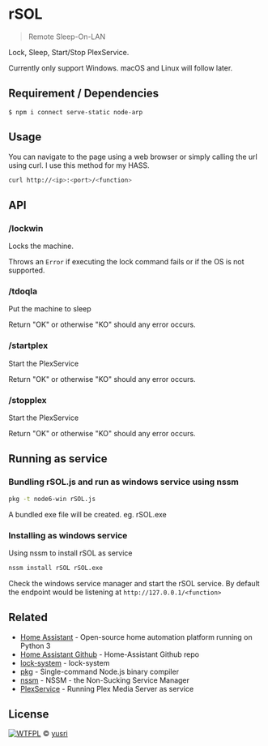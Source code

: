 # rSOL

> Remote Sleep-On-LAN 

Lock, Sleep, Start/Stop PlexService.

Currently only support Windows. macOS and Linux will follow later.


## Requirement / Dependencies

```
$ npm i connect serve-static node-arp
```


## Usage
You can navigate to the page using a web browser or simply calling the url using curl. I use this method for my HASS.
```bash
curl http://<ip>:<port>/<function>
```


## API

### /lockwin

Locks the machine.

Throws an `Error` if executing the lock command fails or if the OS is not supported.


### /tdoqla

Put the machine to sleep

Return "OK" or otherwise "KO" should any error occurs.


### /startplex

Start the PlexService

Return "OK" or otherwise "KO" should any error occurs.


### /stopplex

Start the PlexService

Return "OK" or otherwise "KO" should any error occurs.



##  Running as service


### Bundling rSOL.js and run as windows service using nssm

```bash
pkg -t node6-win rSOL.js
```
A bundled exe file will be created. eg. rSOL.exe


### Installing as windows service

Using nssm to install rSOL as service

```bash
nssm install rSOL rSOL.exe
```

Check the windows service manager and start the rSOL service.
By default the endpoint would be listening at ```http://127.0.0.1/<function>```

## Related
- [Home Assistant](https://www.home-assistant.io/) - Open-source home automation platform running on Python 3
- [Home Assistant Github](https://github.com/home-assistant/home-assistant) - Home-Assistant Github repo
- [lock-system](https://github.com/sindresorhus/lock-system) - lock-system
- [pkg](https://www.npmjs.com/package/pkg)  - Single-command Node.js binary compiler
- [nssm](http://www.nssm.cc/) - NSSM - the Non-Sucking Service Manager
- [PlexService](https://forums.plex.tv/discussion/93994/pms-as-a-service) - Running Plex Media Server as service

## License

[![WTFPL](http://www.wtfpl.net/wp-content/uploads/2012/12/wtfpl-badge-1.png "WTFPL")](http://www.wtfpl.net/) © [yusri](https://blog.yusri.com.my)
